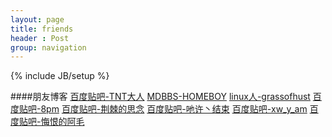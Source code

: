 ```yaml
---
layout: page
title: friends
header : Post
group: navigation
---
```

{% include JB/setup %}

####朋友博客
[百度贴吧-TNT大人](http://hackyixia.diandian.com)
[MDBBS-HOMEBOY](http://hi.baidu.com/homeboy)
[linux人-grassofhust](http://grassofhust.github.io)
[百度贴吧-8pm](http://xrefactor.com)
[百度贴吧-荆棘的思念](http://bramblex.pw)
[百度贴吧-吔许丶结束](http://www.stywolf.tk)
[百度贴吧-xw_y_am](http://blog.xwyam.info)
[百度贴吧-悔恨的阿毛](http://http://blog.gg-workshop.com)
